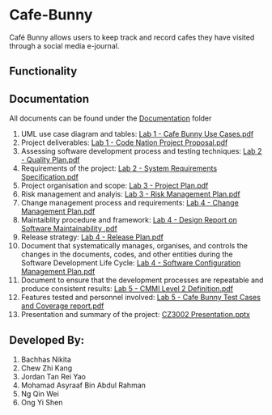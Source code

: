# Cafe-Bunny
Café Bunny allows users to keep track and record cafes they have visited through a social media e-journal.

## Functionality 

## Documentation 
All documents can be found under the [Documentation](https://github.com/nikita-bachhas/Cafe-Bunny/tree/main/Documentation) folder
1. UML use case diagram and tables: [Lab 1 - Cafe Bunny Use Cases.pdf](https://github.com/nikita-bachhas/Cafe-Bunny/blob/main/Documentation/Lab%201%20-%20Cafe%20Bunny%20Use%20Cases.pdf)
2. Project deliverables: [Lab 1 - Code Nation Project Proposal.pdf](https://github.com/nikita-bachhas/Cafe-Bunny/blob/main/Documentation/Lab%201%20-%20Code%20Nation%20Project%20Proposal.pdf)
3. Assessing software development process and testing techniques: [Lab 2 - Quality Plan.pdf](https://github.com/nikita-bachhas/Cafe-Bunny/blob/main/Documentation/Lab%202%20-%20Quality%20Plan.pdf)
4. Requirements of the project: [Lab 2 - System Requirements Specification.pdf](https://github.com/nikita-bachhas/Cafe-Bunny/blob/main/Documentation/Lab%202%20-%20System%20Requirements%20Specification.pdf)
5. Project organisation and scope: [Lab 3 - Project Plan.pdf](https://github.com/nikita-bachhas/Cafe-Bunny/blob/main/Documentation/Lab%203%20-%20Project%20Plan.pdf)
6. Risk management and analyis: [Lab 3 - Risk Management Plan.pdf](https://github.com/nikita-bachhas/Cafe-Bunny/blob/main/Documentation/Lab%203%20-%20Risk%20Management%20Plan.pdf)
7. Change management process and requirements: [Lab 4 - Change Management Plan.pdf](https://github.com/nikita-bachhas/Cafe-Bunny/blob/main/Documentation/Lab%204%20-%20Change%20Management%20Plan.pdf)
8. Maintaiblity procedure and framework: [Lab 4 - Design Report on Software Maintainability .pdf](https://github.com/nikita-bachhas/Cafe-Bunny/blob/main/Documentation/Lab%204%20-%20Design%20Report%20on%20Software%20Maintainability%20.pdf)
9. Release strategy: [Lab 4 - Release Plan.pdf](https://github.com/nikita-bachhas/Cafe-Bunny/blob/main/Documentation/Lab%204%20-%20Release%20Plan.pdf)
10. Document that systematically manages, organises, and controls the changes in the documents, codes, and other entities during the Software Development Life Cycle: [Lab 4 - Software Configuration Management Plan.pdf](https://github.com/nikita-bachhas/Cafe-Bunny/blob/main/Documentation/Lab%204%20-%20Software%20Configuration%20Management%20Plan.pdf)
11. Document to ensure that the development processes are repeatable and produce consistent results: [Lab 5 - CMMI Level 2 Definition.pdf](https://github.com/nikita-bachhas/Cafe-Bunny/blob/main/Documentation/Lab%205%20-%20CMMI%20Level%202%20Definition.pdf)
12. Features tested and personnel involved: [Lab 5 - Cafe Bunny Test Cases and Coverage report.pdf](https://github.com/nikita-bachhas/Cafe-Bunny/blob/main/Documentation/Lab%205%20-%20Cafe%20Bunny%20Test%20Cases%20and%20Coverage%20report.pdf)
13. Presentation and summary of the project: [CZ3002 Presentation.pptx](https://github.com/nikita-bachhas/Cafe-Bunny/blob/main/Documentation/CZ3002%20Presentation.pptx)

## Developed By:
1. Bachhas Nikita
2. Chew Zhi Kang
3. Jordan Tan Rei Yao
4. Mohamad Asyraaf Bin Abdul Rahman
5. Ng Qin Wei
6. Ong Yi Shen
